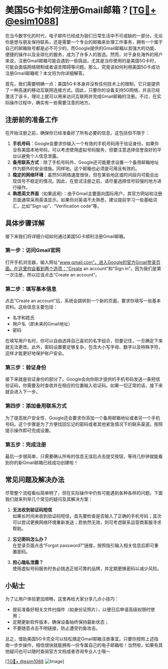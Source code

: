 # 美国5G卡如何注册Gmail邮箱？[[TG💪+ @esim1088](https://t.me/s/esim1088)]

在当今数字化的时代，电子邮件已经成为我们日常生活中不可或缺的一部分。无论你是想与朋友保持联系，还是需要一个专业的邮箱来处理工作事务，拥有一个属于自己的邮箱账号都是必不可少的。而Google提供的Gmail邮箱以其强大的功能、便捷的操作以及全球化的服务，成为了许多人的首选。然而，对于身处海外的用户来说，注册Gmail邮箱可能会遇到一些挑战，尤其是当你使用的是美国5G卡时，可能会面临网络限制或者语言障碍等问题。那么，究竟该如何利用美国5G卡成功注册Gmail邮箱呢？本文将为你详细解答。

首先，我们需要明确一点：美国5G卡本身并没有任何技术上的限制，它只是提供了一种高速的移动互联网连接方式。因此，只要你的设备支持5G网络，并且已经激活了该卡，理论上就可以用来访问互联网并完成Gmail邮箱的注册。不过，在实际操作过程中，确实有一些需要注意的地方。

## 注册前的准备工作

在开始注册之前，确保你已经准备好了所有必要的信息。这包括但不限于：

1. **手机号码**：Google会要求你输入一个有效的手机号码用于验证身份。如果你没有美国本地号码，可以考虑使用虚拟号码服务，但要注意选择信誉良好的平台以避免个人信息泄露。
2. **备用联系方式**：除了手机号码外，Google还可能要求设置一个备用邮箱地址作为额外的安全措施。同样地，这个邮箱也必须是可用且有效的。
3. **稳定的网络环境**：虽然5G网络速度很快，但在某些地区或时间段内可能会出现信号不稳定的情况。因此，在尝试注册之前，请尽量选择信号较强的地方进行操作。
4. **熟悉英文界面**（如果适用）：由于Gmail主要面向国际用户，其官方网站和注册页面通常采用英语显示。如果你对英语不太熟悉，建议提前学习一些基础词汇，比如“Sign up”、“Verification code”等。

## 具体步骤详解

接下来我们将详细介绍如何通过美国5G卡顺利注册Gmail邮箱。

### 第一步：访问Gmail官网

打开手机浏览器，输入网址“www.gmail.com”，进入Google的官方Gmail登录页面。在这里你会看到两个选项：“Create an account”和“Sign in”。因为我们是第一次注册，所以应该点击“Create an account”。

### 第二步：填写基本信息

点击“Create an account”后，系统会跳转到一个新的页面，要求你填写一些基本资料。这些信息主要包括：

- 名字和姓氏
- 用户名（即未来的Gmail地址）
- 密码

在填写用户名时，你可以自由选择自己喜欢的名字组合，但要记住，一旦确定下来就无法更改。此外，密码设置要足够复杂，包含大小写字母、数字以及特殊字符，这样才能更好地保护账户安全。

### 第三步：验证身份

接下来就是验证身份的部分了。Google会向你刚才提供的手机号码发送一条短信验证码，你需要及时查收并在相应的位置输入验证码。如果一切正常的话，接下来就会进入下一步。

### 第四步：添加备用联系方式

为了提高账户安全性，Google还会要求你添加一个备用邮箱地址或者另一个手机号码。这个步骤是为了方便找回忘记的密码或者其他紧急情况下的联系渠道。按照提示操作即可完成设置。

### 第五步：完成注册

最后一步很简单，只需要确认所有的信息无误后点击提交按钮，等待几秒钟就能看到你的新Gmail邮箱已经成功创建啦！

## 常见问题及解决办法

尽管整个流程看似简单明了，但在实际操作中仍有可能遇到各种各样的问题。下面我们就来列举几个常见的疑问及其解决方案：

1. **无法收到验证码短信**  
   如果长时间未收到验证码短信，首先要检查是否输入了正确的手机号码；其次可以尝试更换网络环境重新发送；若依然无效，则可考虑联系运营商客服寻求帮助。

2. **忘记密码怎么办？**  
   在登录页面点击“Forgot password?”链接，按照指引输入相关信息后即可重置密码。

3. **担心隐私泄露？**  
   使用虚拟号码服务时务必挑选正规可靠的品牌，并定期更换密码以减少风险。

## 小贴士

为了让用户体验更加顺畅，这里再给大家分享几点小技巧：

- 提前准备好相关文件扫描件（如身份证照片），以便日后申请高级权限时使用；
- 定期更新软件版本，确保设备始终保持最新状态；
- 不要随意点击不明链接，防止遭受钓鱼攻击。

总之，借助美国5G卡完全可以轻松搞定Gmail邮箱注册事宜。只要你按照上述指南一步步操作，相信很快就能拥有一份专属自己的电子邮箱啦！当然啦，如果有其他疑问也可以随时查阅官方文档或者咨询专业人士哦～

[[TG💪+ @esim1088](https://t.me/s/esim1088) ![Image](https://i.postimg.cc/4NQfJmqS/Snipaste-2025-05-13-00-14-12.png)]